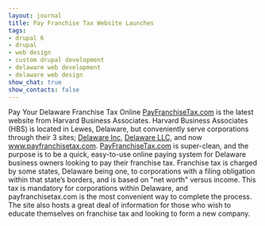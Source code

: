 ```yaml
---
layout: journal
title: Pay Franchise Tax Website Launches
tags: 
- drupal 6
- drupal
- web design
- custom drupal development
- delaware web development
- delaware web design
show_chat: true
show_contacts: false
---
```


Pay Your Delaware Franchise Tax Online <a href="http://www.payfranchisetax.com" target="_blank">PayFranchiseTax.com</a> is the latest website from Harvard Business Associates. Harvard Business Associates (HBS) is located in Lewes, Delaware, but conveniently serve corporations through their 3 sites; <a href="http://www.delawareinc.com" target="_blank">Delaware Inc</a>, <a href="http://www.delawarellc.com" target="_blank">Delaware LLC</a>, and now <a href="http://www.payfranchisetax.com" target="_blank">www.payfranchisetax.com</a>. <a href="http://www.payfranchisetax.com" target="_blank">PayFranchiseTax.com</a> is super-clean, and the purpose is to be a quick, easy-to-use online paying system for Delaware business owners looking to pay their franchise tax. Franchise tax is charged by some states, Delaware being one, to corporations with a filing obligation within that state&rsquo;s borders, and is based on &quot;net worth&quot; versus income. This tax is mandatory for corporations within Delaware, and payfranchisetax.com is the most convenient way to complete the process. The site also hosts a great deal of information for those who wish to educate themselves on franchise tax and looking to form a new company.